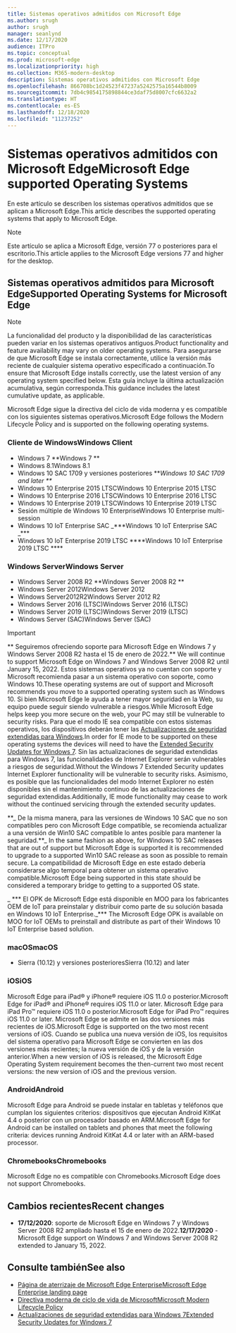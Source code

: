 ```yaml
---
title: Sistemas operativos admitidos con Microsoft Edge
ms.author: srugh
author: srugh
manager: seanlynd
ms.date: 12/17/2020
audience: ITPro
ms.topic: conceptual
ms.prod: microsoft-edge
ms.localizationpriority: high
ms.collection: M365-modern-desktop
description: Sistemas operativos admitidos con Microsoft Edge
ms.openlocfilehash: 866708bc1d24523f47237a5242575a16544b8009
ms.sourcegitcommit: 7db4c9854175898844ce3daf75d8007cfc6632a2
ms.translationtype: HT
ms.contentlocale: es-ES
ms.lasthandoff: 12/18/2020
ms.locfileid: "11237252"
---
```

# <span data-ttu-id="2bffc-103">Sistemas operativos admitidos con Microsoft Edge</span><span class="sxs-lookup"><span data-stu-id="2bffc-103">Microsoft Edge supported Operating Systems</span></span>

<span data-ttu-id="2bffc-104">En este artículo se describen los sistemas operativos admitidos que se aplican a Microsoft Edge.</span><span class="sxs-lookup"><span data-stu-id="2bffc-104">This article describes the supported operating systems that apply to Microsoft Edge.</span></span>

> [!NOTE]
> <span data-ttu-id="2bffc-105">Este artículo se aplica a Microsoft Edge, versión 77 o posteriores para el escritorio.</span><span class="sxs-lookup"><span data-stu-id="2bffc-105">This article applies to the Microsoft Edge versions 77 and higher for the desktop.</span></span>

## <span data-ttu-id="2bffc-106">Sistemas operativos admitidos para Microsoft Edge</span><span class="sxs-lookup"><span data-stu-id="2bffc-106">Supported Operating Systems for Microsoft Edge</span></span>

> [!NOTE]
> <span data-ttu-id="2bffc-107">La funcionalidad del producto y la disponibilidad de las características pueden variar en los sistemas operativos antiguos.</span><span class="sxs-lookup"><span data-stu-id="2bffc-107">Product functionality and feature availability may vary on older operating systems.</span></span> <span data-ttu-id="2bffc-108">Para asegurarse de que Microsoft Edge se instala correctamente, utilice la versión más reciente de cualquier sistema operativo especificado a continuación.</span><span class="sxs-lookup"><span data-stu-id="2bffc-108">To ensure that Microsoft Edge installs correctly, use the latest version of any operating system specified below.</span></span> <span data-ttu-id="2bffc-109">Esta guía incluye la última actualización acumulativa, según corresponda.</span><span class="sxs-lookup"><span data-stu-id="2bffc-109">This guidance includes the latest cumulative update, as applicable.</span></span>

<span data-ttu-id="2bffc-110">Microsoft Edge sigue la directiva del ciclo de vida moderna y es compatible con los siguientes sistemas operativos.</span><span class="sxs-lookup"><span data-stu-id="2bffc-110">Microsoft Edge follows the Modern Lifecycle Policy and is supported on the following operating systems.</span></span>

### <span data-ttu-id="2bffc-111">Cliente de Windows</span><span class="sxs-lookup"><span data-stu-id="2bffc-111">Windows Client</span></span>

- <span data-ttu-id="2bffc-112">Windows 7 \*\*</span><span class="sxs-lookup"><span data-stu-id="2bffc-112">Windows 7 \*\*</span></span>
- <span data-ttu-id="2bffc-113">Windows 8.1</span><span class="sxs-lookup"><span data-stu-id="2bffc-113">Windows 8.1</span></span>
- <span data-ttu-id="2bffc-114">Windows 10 SAC 1709 y versiones posteriores \*\*_</span><span class="sxs-lookup"><span data-stu-id="2bffc-114">Windows 10 SAC 1709 and later \*\*_</span></span>
- <span data-ttu-id="2bffc-115">Windows 10 Enterprise 2015 LTSC</span><span class="sxs-lookup"><span data-stu-id="2bffc-115">Windows 10 Enterprise 2015 LTSC</span></span>
- <span data-ttu-id="2bffc-116">Windows 10 Enterprise 2016 LTSC</span><span class="sxs-lookup"><span data-stu-id="2bffc-116">Windows 10 Enterprise 2016 LTSC</span></span>
- <span data-ttu-id="2bffc-117">Windows 10 Enterprise 2019 LTSC</span><span class="sxs-lookup"><span data-stu-id="2bffc-117">Windows 10 Enterprise 2019 LTSC</span></span>
- <span data-ttu-id="2bffc-118">Sesión múltiple de Windows 10 Enterprise</span><span class="sxs-lookup"><span data-stu-id="2bffc-118">Windows 10 Enterprise multi-session</span></span>
- <span data-ttu-id="2bffc-119">Windows 10 IoT Enterprise SAC _\*\*\*</span><span class="sxs-lookup"><span data-stu-id="2bffc-119">Windows 10 IoT Enterprise SAC _\*\*\*</span></span>
- <span data-ttu-id="2bffc-120">Windows 10 IoT Enterprise 2019 LTSC \*\*\*\*</span><span class="sxs-lookup"><span data-stu-id="2bffc-120">Windows 10 IoT Enterprise 2019 LTSC \*\*\*\*</span></span>

### <span data-ttu-id="2bffc-121">Windows Server</span><span class="sxs-lookup"><span data-stu-id="2bffc-121">Windows Server</span></span>

- <span data-ttu-id="2bffc-122">Windows Server 2008 R2 \*\*</span><span class="sxs-lookup"><span data-stu-id="2bffc-122">Windows Server 2008 R2 \*\*</span></span>
- <span data-ttu-id="2bffc-123">Windows Server 2012</span><span class="sxs-lookup"><span data-stu-id="2bffc-123">Windows Server 2012</span></span>
- <span data-ttu-id="2bffc-124">Windows Server2012R2</span><span class="sxs-lookup"><span data-stu-id="2bffc-124">Windows Server 2012 R2</span></span>
- <span data-ttu-id="2bffc-125">Windows Server 2016 (LTSC)</span><span class="sxs-lookup"><span data-stu-id="2bffc-125">Windows Server 2016 (LTSC)</span></span>
- <span data-ttu-id="2bffc-126">Windows Server 2019 (LTSC)</span><span class="sxs-lookup"><span data-stu-id="2bffc-126">Windows Server 2019 (LTSC)</span></span>
- <span data-ttu-id="2bffc-127">Windows Server (SAC)</span><span class="sxs-lookup"><span data-stu-id="2bffc-127">Windows Server (SAC)</span></span>

> [!IMPORTANT]
> <span data-ttu-id="2bffc-128">\*\* Seguiremos ofreciendo soporte para Microsoft Edge en Windows 7 y Windows Server 2008 R2 hasta el 15 de enero de 2022.</span><span class="sxs-lookup"><span data-stu-id="2bffc-128">\*\* We will continue to support Microsoft Edge on Windows 7 and Windows Server 2008 R2 until January 15, 2022.</span></span> <span data-ttu-id="2bffc-129">Estos sistemas operativos ya no cuentan con soporte y Microsoft recomienda pasar a un sistema operativo con soporte, como Windows 10.</span><span class="sxs-lookup"><span data-stu-id="2bffc-129">These operating systems are out of support and Microsoft recommends you move to a supported operating system such as Windows 10.</span></span> <span data-ttu-id="2bffc-130">Si bien Microsoft Edge le ayuda a tener mayor seguridad en la Web, su equipo puede seguir siendo vulnerable a riesgos.</span><span class="sxs-lookup"><span data-stu-id="2bffc-130">While Microsoft Edge helps keep you more secure on the web, your PC may still be vulnerable to security risks.</span></span> <span data-ttu-id="2bffc-131">Para que el modo IE sea compatible con estos sistemas operativos, los dispositivos deberán tener las [Actualizaciones de seguridad extendidas para Windows](https://support.microsoft.com/help/4527878/faq-about-extended-security-updates-for-windows-7).</span><span class="sxs-lookup"><span data-stu-id="2bffc-131">In order for IE mode to be supported on these operating systems the devices will need to have the [Extended Security Updates for Windows 7](https://support.microsoft.com/help/4527878/faq-about-extended-security-updates-for-windows-7).</span></span> <span data-ttu-id="2bffc-132">Sin las actualizaciones de seguridad extendidas para Windows 7, las funcionalidades de Internet Explorer serán vulnerables a riesgos de seguridad.</span><span class="sxs-lookup"><span data-stu-id="2bffc-132">Without the Windows 7 Extended Security updates Internet Explorer functionality will be vulnerable to security risks.</span></span> <span data-ttu-id="2bffc-133">Asimismo, es posible que las funcionalidades del modo Internet Explorer no estén disponibles sin el mantenimiento continuo de las actualizaciones de seguridad extendidas.</span><span class="sxs-lookup"><span data-stu-id="2bffc-133">Additionally, IE mode functionality may cease to work without the continued servicing through the extended security updates.</span></span>  
>
> <span data-ttu-id="2bffc-134">\*\*_ De la misma manera, para las versiones de Windows 10 SAC que no son compatibles pero con Microsoft Edge compatible, se recomienda actualizar a una versión de Win10 SAC compatible lo antes posible para mantener la seguridad.</span><span class="sxs-lookup"><span data-stu-id="2bffc-134">\*\*_ In the same fashion as above, for Windows 10 SAC releases that are out of support but Microsoft Edge is supported it is recommended to upgrade to a supported Win10 SAC release as soon as possible to remain secure.</span></span> <span data-ttu-id="2bffc-135">La compatibilidad de Microsoft Edge en este estado debería considerarse algo temporal para obtener un sistema operativo compatible.</span><span class="sxs-lookup"><span data-stu-id="2bffc-135">Microsoft Edge being supported in this state should be considered a temporary bridge to getting to a supported OS state.</span></span>
>
> <span data-ttu-id="2bffc-136">_ \*\*\* El OPK de Microsoft Edge está disponible en MOO para los fabricantes OEM de IoT para preinstalar y distribuir como parte de su solución basada en Windows 10 IoT Enterprise.</span><span class="sxs-lookup"><span data-stu-id="2bffc-136">_\*\*\* The Microsoft Edge OPK is available on MOO for IoT OEMs to preinstall and distribute as part of their Windows 10 IoT Enterprise based solution.</span></span>

### <span data-ttu-id="2bffc-137">macOS</span><span class="sxs-lookup"><span data-stu-id="2bffc-137">macOS</span></span>

- <span data-ttu-id="2bffc-138">Sierra (10.12) y versiones posteriores</span><span class="sxs-lookup"><span data-stu-id="2bffc-138">Sierra (10.12) and later</span></span>

### <span data-ttu-id="2bffc-139">iOS</span><span class="sxs-lookup"><span data-stu-id="2bffc-139">iOS</span></span>

<span data-ttu-id="2bffc-140">Microsoft Edge para iPad&reg; y iPhone&reg; requiere iOS 11.0 o posterior.</span><span class="sxs-lookup"><span data-stu-id="2bffc-140">Microsoft Edge for iPad&reg; and iPhone&reg; requires iOS 11.0 or later.</span></span> <span data-ttu-id="2bffc-141">Microsoft Edge para iPad Pro&trade; requiere iOS 11.0 o posterior.</span><span class="sxs-lookup"><span data-stu-id="2bffc-141">Microsoft Edge for iPad Pro&trade; requires iOS 11.0 or later.</span></span> <span data-ttu-id="2bffc-142">Microsoft Edge se admite en las dos versiones más recientes de iOS.</span><span class="sxs-lookup"><span data-stu-id="2bffc-142">Microsoft Edge is supported on the two most recent versions of iOS.</span></span> <span data-ttu-id="2bffc-143">Cuando se publica una nueva versión de iOS, los requisitos del sistema operativo para Microsoft Edge se convierten en las dos versiones más recientes; la nueva versión de iOS y de la versión anterior.</span><span class="sxs-lookup"><span data-stu-id="2bffc-143">When a new version of iOS is released, the Microsoft Edge Operating System requirement becomes the then-current two most recent versions: the new version of iOS and the previous version.</span></span>

### <span data-ttu-id="2bffc-144">Android</span><span class="sxs-lookup"><span data-stu-id="2bffc-144">Android</span></span>

<span data-ttu-id="2bffc-145">Microsoft Edge para Android se puede instalar en tabletas y teléfonos que cumplan los siguientes criterios: dispositivos que ejecutan Android KitKat 4.4 o posterior con un procesador basado en ARM.</span><span class="sxs-lookup"><span data-stu-id="2bffc-145">Microsoft Edge for Android can be installed on tablets and phones that meet the following criteria: devices running Android KitKat 4.4 or later with an ARM-based processor.</span></span>

### <span data-ttu-id="2bffc-146">Chromebooks</span><span class="sxs-lookup"><span data-stu-id="2bffc-146">Chromebooks</span></span>

<span data-ttu-id="2bffc-147">Microsoft Edge no es compatible con Chromebooks.</span><span class="sxs-lookup"><span data-stu-id="2bffc-147">Microsoft Edge does not support Chromebooks.</span></span>

## <span data-ttu-id="2bffc-148">Cambios recientes</span><span class="sxs-lookup"><span data-stu-id="2bffc-148">Recent changes</span></span>

- <span data-ttu-id="2bffc-149">**17/12/2020**: soporte de Microsoft Edge en Windows 7 y Windows Server 2008 R2 ampliado hasta el 15 de enero de 2022.</span><span class="sxs-lookup"><span data-stu-id="2bffc-149">**12/17/2020** - Microsoft Edge support on Windows 7 and Windows Server 2008 R2 extended to January 15, 2022.</span></span>

## <span data-ttu-id="2bffc-150">Consulte también</span><span class="sxs-lookup"><span data-stu-id="2bffc-150">See also</span></span>

- [<span data-ttu-id="2bffc-151">Página de aterrizaje de Microsoft Edge Enterprise</span><span class="sxs-lookup"><span data-stu-id="2bffc-151">Microsoft Edge Enterprise landing page</span></span>](https://aka.ms/EdgeEnterprise)
- [<span data-ttu-id="2bffc-152">Directiva moderna de ciclo de vida de Microsoft</span><span class="sxs-lookup"><span data-stu-id="2bffc-152">Microsoft Modern Lifecycle Policy</span></span>](https://support.microsoft.com/help/30881/modern-lifecycle-policy)
- [<span data-ttu-id="2bffc-153">Actualizaciones de seguridad extendidas para Windows 7</span><span class="sxs-lookup"><span data-stu-id="2bffc-153">Extended Security Updates for Windows 7</span></span>](https://support.microsoft.com/help/4527878/faq-about-extended-security-updates-for-windows-7)
